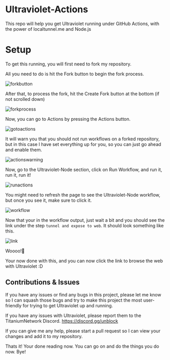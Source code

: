 # Ultraviolet-Actions

This repo will help you get Ultraviolet running under GitHub Actions, with the power of localtunnel.me and Node.js

# Setup

To get this running, you will first need to fork my repository.

All you need to do is hit the Fork button to begin the fork process.

![forkbutton](https://github.com/kingofnetflix/ultraviolet-actions/blob/main/images/forkbutton.png?raw=true)

After that, to process the fork, hit the Create Fork button at the bottom (if not scrolled down)

![forkprocess](https://github.com/kingofnetflix/ultraviolet-actions/blob/main/images/fork.png?raw=true)

Now, you can go to Actions by pressing the Actions button.

![gotoactions](https://github.com/kingofnetflix/ultraviolet-actions/blob/main/images/gotoactions.png?raw=true)

It will warn you that you should not run workflows on a forked repository, but in this case I have set everything up for you, so you can just go ahead and enable them.

![actionswarning](https://github.com/kingofnetflix/ultraviolet-actions/blob/main/images/actionswarning.png?raw=true)

Now, go to the Ultraviolet-Node section, click on Run Workflow, and run it, run it, run it!

![runactions](https://github.com/kingofnetflix/ultraviolet-actions/blob/main/images/runactions.png?raw=true)

You might need to refresh the page to see the Ultraviolet-Node workflow, but once you see it, make sure to click it.

![workflow](https://github.com/kingofnetflix/ultraviolet-actions/blob/main/images/workflow.png?raw=true)

Now that your in the workflow output, just wait a bit and you should see the link under the step ```tunnel and expose to web```. It should look something like this.

![link](https://github.com/kingofnetflix/ultraviolet-actions/blob/main/images/link.png?raw=true)

Woooo!🥳

Your now done with this, and you can now click the link to browse the web with Ultraviolet :D
## Contributions & Issues

If you have any issues or find any bugs in this project, please let me know so I can squash those bugs and try to make this project the most user-friendly for trying to get Ultraviolet up and running.

If you have any issues with Ultraviolet, please report them to the TitaniumNetwork Discord. https://discord.gg/unblock

If you can give me any help, please start a pull request so I can view your changes and add it to my repository.

Thats it! Your done reading now. You can go on and do the things you do now. Bye!

